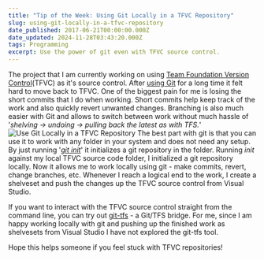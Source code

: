 ```yaml
---
title: "Tip of the Week: Using Git Locally in a TFVC Repository"
slug: using-git-locally-in-a-tfvc-repository
date_published: 2017-06-21T00:00:00.000Z
date_updated: 2024-11-28T03:43:20.000Z
tags: Programming
excerpt: Use the power of git even with TFVC source control.
---
```


The project that I am currently working on using [Team Foundation Version Control](https://www.visualstudio.com/en-us/docs/tfvc/overview)(TFVC) as it's source control. After [using Git](__GHOST_URL__/blog/git-checkout-tfs/) for a long time it felt hard to move back to TFVC. One of the biggest pain for me is losing the short commits that I do when working. Short commits help keep track of the work and also quickly revert unwanted changes. Branching is also much easier with Git and allows to switch between work without much hassle of '*shelving -> undoing -> pulling back the latest as with TFS.*'
![Use Git Locally in a TFVC Repository](__GHOST_URL__/content/images/tfvc_local_git.png)
The best part with git is that you can use it to work with any folder in your system and does not need any setup. By just running '*[git init](https://git-scm.com/docs/git-init)*' it initializes a git repository in the folder. Running *init* against my local TFVC source code folder, I initialized a git repository locally. Now it allows me to work locally using git - make commits, revert, change branches, etc. Whenever I reach a logical end to the work, I create a shelveset and push the changes up the TFVC source control from Visual Studio.

If you want to interact with the TFVC source control straight from the command line, you can try out [git-tfs](https://github.com/git-tfs/git-tfs) - a Git/TFS bridge. For me, since I am happy working locally with git and pushing up the finished work as shelvesets from Visual Studio I have not explored the git-tfs tool.

Hope this helps someone if you feel stuck with TFVC repositories!
